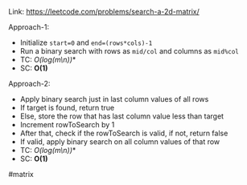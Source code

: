 Link: https://leetcode.com/problems/search-a-2d-matrix/


Approach-1:
- Initialize `start=0` and `end=(rows*cols)-1`
- Run a binary search with rows as `mid/col` and columns as `mid%col`
- TC: **O(log(m*\n))**
- SC: **O(1)**

Approach-2:
- Apply binary search just in last column values of all rows
- If target is found, return true 
- Else, store the row that has last column value less than target
- Increment rowToSearch by 1
- After that, check if the rowToSearch is valid, if not, return false
- If valid, apply binary search on all column values of that row
- TC: **O(log(m*\n))**
- SC: **O(1)**

#matrix 